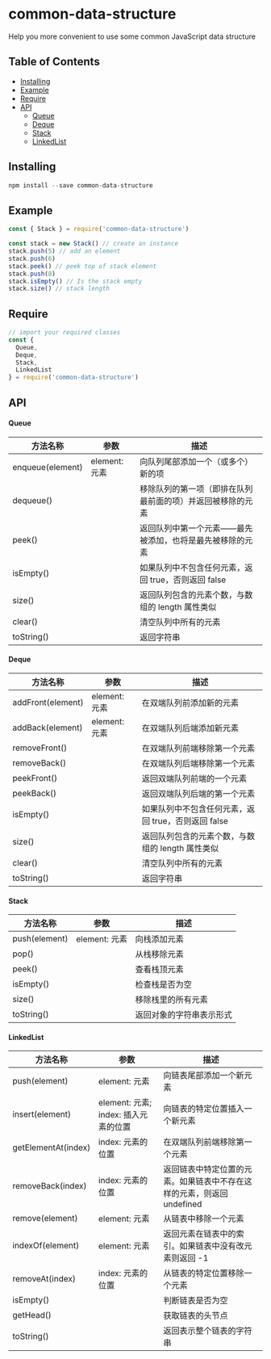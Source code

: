 # common-data-structure

Help you more convenient to use some common JavaScript data structure

## Table of Contents

- [Installing](#Installing) 
- [Example](#Example) 
- [Require](#Require) 
- [API](#API) 
  + [Queue](#Queue) 
  + [Deque](#Deque) 
  + [Stack](#Stack) 
  + [LinkedList](#LinkedList) 

## Installing

``` javascript 
npm install --save common-data-structure
```

## Example

``` javascript 
const { Stack } = require('common-data-structure')

const stack = new Stack() // create an instance
stack.push(5) // add an element
stack.push(6)
stack.peek() // peek top of stack element
stack.push(8)
stack.isEmpty() // Is the stack empty 
stack.size() // stack length
```

## Require 

``` javascript 
// import your required classes
const {
  Queue,
  Deque,
  Stack,
  LinkedList
} = require('common-data-structure')
```

## API 

#### Queue 

| 方法名称 | 参数 | 描述 |
| --- | --- | --- |
| enqueue(element) | element: 元素 | 向队列尾部添加一个（或多个）新的项 |
| dequeue() |  | 移除队列的第一项（即排在队列最前面的项）并返回被移除的元素 |
| peek() |  | 返回队列中第一个元素——最先被添加，也将是最先被移除的元素 |
| isEmpty() |  | 如果队列中不包含任何元素，返回 true，否则返回 false |
| size() |  | 返回队列包含的元素个数，与数组的 length 属性类似 |
| clear() |  | 清空队列中所有的元素 |
| toString() |  | 返回字符串 |

#### Deque 

| 方法名称 | 参数 | 描述 |
| --- | --- | --- |
| addFront(element) | element: 元素 | 在双端队列前添加新的元素 |
| addBack(element) | element: 元素 | 在双端队列后端添加新元素 |
| removeFront() |  | 在双端队列前端移除第一个元素 |
| removeBack() |  | 在双端队列后端移除第一个元素 |
| peekFront() |  | 返回双端队列前端的一个元素 |
| peekBack() |  | 返回双端队列后端的第一个元素 |
| isEmpty() |  | 如果队列中不包含任何元素，返回 true，否则返回 false |
| size() | | 返回队列包含的元素个数，与数组的 length 属性类似 |
| clear() | | 清空队列中所有的元素 |
| toString() | | 返回字符串 |

####  Stack 

| 方法名称 | 参数 | 描述 |
| --- | --- | --- |
| push(element) | element: 元素 | 向栈添加元素 |
| pop() |  | 从栈移除元素 |
| peek() |  | 查看栈顶元素 |
| isEmpty() |  | 检查栈是否为空 |
| size() |  | 移除栈里的所有元素 |
| toString() |  | 返回对象的字符串表示形式 |

#### LinkedList 

| 方法名称 | 参数 | 描述 |
| --- | --- | --- |
| push(element) | element: 元素 | 向链表尾部添加一个新元素 |
| insert(element) | element: 元素; index: 插入元素的位置 | 向链表的特定位置插入一个新元素 |
| getElementAt(index) | index: 元素的位置 | 在双端队列前端移除第一个元素 |
| removeBack(index) | index: 元素的位置 | 返回链表中特定位置的元素。如果链表中不存在这样的元素，则返回 undefined |
| remove(element) | element: 元素 | 从链表中移除一个元素 |
| indexOf(element) | element: 元素 | 返回元素在链表中的索引。如果链表中没有改元素则返回 -1 |
| removeAt(index) | index: 元素的位置 | 从链表的特定位置移除一个元素 |
| isEmpty() | | 判断链表是否为空 |
| getHead() | | 获取链表的头节点 |
| toString() | | 返回表示整个链表的字符串 |
